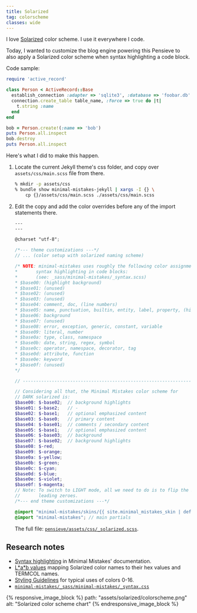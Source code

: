 ```yaml
---
title: Solarized
tag: colorscheme
classes: wide
---
```


I love [Solarized](https://ethanschoonover.com/solarized/) color scheme. I use
it everywhere I code.

Today, I wanted to customize the blog engine powering this Pensieve to also
apply a Solarized color scheme when syntax highlighting a code block.

Code sample:

```ruby
require 'active_record'

class Person < ActiveRecord::Base
  establish_connection :adapter => 'sqlite3', :database => 'foobar.db'
  connection.create_table table_name, :force => true do |t|
    t.string :name
  end
end

bob = Person.create!(:name => 'bob')
puts Person.all.inspect
bob.destroy
puts Person.all.inspect
```

Here's what I did to make this happen.

1. Locate the current Jekyll theme's css folder, and copy over
    `assets/css/main.scss` file from there.

    ```sh
    % mkdir -p assets/css
    % bundle show minimal-mistakes-jekyll | xargs -I {} \
        cp {}/assets/css/main.scss ./assets/css/main.scss
    ```

1. Edit the copy and add the color overrides before any of the import
    statements there.

    ```scss
    ---
    ---

    @charset "utf-8";

    /*--- theme customizations ---*/
    // ... (color setup with solarized naming scheme)

    /* NOTE: minimal-mistakes uses roughly the following color assignments for
    *       syntax highlighting in code blocks:
    *       (see: _sass/minimal-mistakes/_syntax.scss)
    * $base00: (highlight background)
    * $base01: (unused)
    * $base02: (unused)
    * $base03: (unused)
    * $base04: comment, doc, (line numbers)
    * $base05: name, punctuation, builtin, entity, label, property, (highlight)
    * $base06: background
    * $base07: (unused)
    * $base08: error, exception, generic, constant, variable
    * $base09: literal, number
    * $base0a: type, class, namespace
    * $base0b: date, string, regex, symbol
    * $base0c: operator, namespace, decorator, tag
    * $base0d: attribute, function
    * $base0e: keyword
    * $base0f: (unused)
    */

    // ----------------------------------------------------------------------------

    // Considering all that, the Minimal Mistakes color scheme for
    // DARK solarized is:
    $base00: $-base02;  // background highlights
    $base01: $-base2;   // -
    $base02: $-base1;   // optional emphasized content
    $base03: $-base0;   // primary content
    $base04: $-base01;  // comments / secondary content
    $base05: $-base1;   // optional emphasized content
    $base06: $-base03;  // background
    $base07: $-base02;  // background highlights
    $base08: $-red;
    $base09: $-orange;
    $base0a: $-yellow;
    $base0b: $-green;
    $base0c: $-cyan;
    $base0d: $-blue;
    $base0e: $-violet;
    $base0f: $-magenta;
    // Note: To switch to LIGHT mode, all we need to do is to flip the $-baseXX
    //       leading zeroes.
    /*--- end theme customizations ---*/

    @import "minimal-mistakes/skins/{{ site.minimal_mistakes_skin | default: 'default' }}"; // skin
    @import "minimal-mistakes"; // main partials
    ```

    The full file:
    [`pensieve/assets/css/_solarized.scss`](https://github.com/santoso-wijaya/pensieve/blob/ff0be3be6a0930c5dacbac86d69980533bec201a/assets/css/_solarized.scss).

## Research notes

* [Syntax highlighting](https://mmistakes.github.io/minimal-mistakes/docs/stylesheets/#syntax-highlighting)
in Minimal Mistakes' documentation.
* [L\*a\*b values](https://github.com/altercation/solarized/tree/master/vim-colors-solarized#the-values)
    mapping Solarized color names to their hex values and TERMCOL names.
* [Styling Guidelines](https://github.com/chriskempson/base16/blob/main/styling.md#styling-guidelines)
    for typical uses of colors 0-16.
* [`minimal-mistakes/_sass/minimal-mistakes/_syntax.css`](https://github.com/mmistakes/minimal-mistakes/blob/8a67ce8e41ec850f2d7c373aa47739b2abfee6f1/_sass/minimal-mistakes/_syntax.scss)

{% responsive_image_block %}
  path: "assets/solarized/colorscheme.png"
  alt: "Solarized color scheme chart"
{% endresponsive_image_block %}
